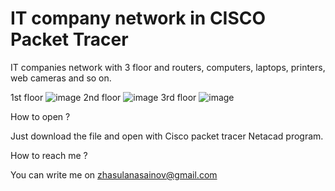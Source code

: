 # IT company network in CISCO Packet Tracer

IT companies network with 3 floor and routers, computers, laptops, printers, web cameras and so on.  

1st floor
![image](https://github.com/Zh-987/ITCompanyNetwork/assets/61219912/77b543eb-bc4e-45aa-a0b8-0ab5cb0d2793)
2nd floor
![image](https://github.com/Zh-987/ITCompanyNetwork/assets/61219912/06d9c43a-230e-46c6-97d5-113faf2b32cf)
3rd floor
![image](https://github.com/Zh-987/ITCompanyNetwork/assets/61219912/a31d494d-00e9-4a4a-b0b8-eb42d85a0c07)

How to open ?

Just download the file and open with Cisco packet tracer Netacad program.

How to reach me ?

You can write me on zhasulanasainov@gmail.com 
